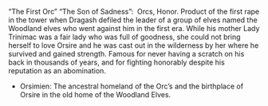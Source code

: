 “The First Orc” “The Son of Sadness”:  Orcs, Honor. Product of the first rape in the tower when Dragash defiled the leader of a group of elves named the Woodland elves who went against him in the first era. While his mother Lady Trinimac was a fair lady who was full of goodness, she could not bring herself to love Orsire and he was cast out in the wilderness by her where he survived and gained strength. Famous for never having a scratch on his back in thousands of years, and for fighting honorably despite his reputation as an abomination. 
- Orsimien: The ancestral homeland of the Orc’s and the birthplace of Orsire in the old home of the Woodland Elves.